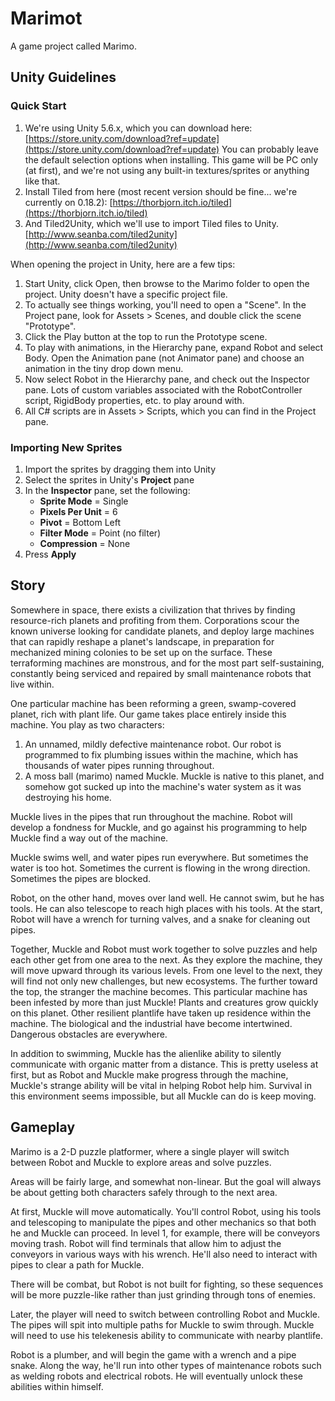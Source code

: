 # Marimot
A game project called Marimo.

## Unity Guidelines
### Quick Start
1. We're using Unity 5.6.x, which you can download here:
[https://store.unity.com/download?ref=update](https://store.unity.com/download?ref=update)
You can probably leave the default selection options when installing. This game will be PC only (at first), and we're not using any built-in textures/sprites or anything like that.
2. Install Tiled from here (most recent version should be fine... we're currently on 0.18.2):
[https://thorbjorn.itch.io/tiled](https://thorbjorn.itch.io/tiled)
3. And Tiled2Unity, which we'll use to import Tiled files to Unity.
[http://www.seanba.com/tiled2unity](http://www.seanba.com/tiled2unity)

When opening the project in Unity, here are a few tips:
1. Start Unity, click Open, then browse to the Marimo folder to open the project. Unity doesn't have a specific project file.
2. To actually see things working, you'll need to open a "Scene". In the Project pane, look for Assets > Scenes, and double click the scene "Prototype".
3. Click the Play button at the top to run the Prototype scene.
4. To play with animations, in the Hierarchy pane, expand Robot and select Body. Open the Animation pane (not Animator pane) and choose an animation in the tiny drop down menu.
5. Now select Robot in the Hierarchy pane, and check out the Inspector pane. Lots of custom variables associated with the RobotController script, RigidBody properties, etc. to play around with.
5. All C# scripts are in Assets > Scripts, which you can find in the Project pane.

### Importing New Sprites
1. Import the sprites by dragging them into Unity
2. Select the sprites in Unity's **Project** pane
3. In the **Inspector** pane, set the following:
    * **Sprite Mode** = Single
    * **Pixels Per Unit** = 6
    * **Pivot** = Bottom Left
    * **Filter Mode** = Point (no filter)
    * **Compression** = None
4. Press **Apply**

## Story
Somewhere in space, there exists a civilization that thrives by finding resource-rich planets and profiting from them. Corporations scour the known universe looking for candidate planets, and deploy large machines that can rapidly reshape a planet's landscape, in preparation for mechanized mining colonies to be set up on the surface. These terraforming machines are monstrous, and for the most part self-sustaining, constantly being serviced and repaired by small maintenance robots that live within.

One particular machine has been reforming a green, swamp-covered planet, rich with plant life. Our game takes place entirely inside this machine. You play as two characters:
1. An unnamed, mildly defective maintenance robot. Our robot is programmed to fix plumbing issues within the machine, which has thousands of water pipes running throughout. 
2. A moss ball (marimo) named Muckle. Muckle is native to this planet, and somehow got sucked up into the machine's water system as it was destroying his home.

Muckle lives in the pipes that run throughout the machine. Robot will develop a fondness for Muckle, and go against his programming to help Muckle find a way out of the machine. 

Muckle swims well, and water pipes run everywhere. But sometimes the water is too hot. Sometimes the current is flowing in the wrong direction. Sometimes the pipes are blocked.

Robot, on the other hand, moves over land well. He cannot swim, but he has tools. He can also telescope to reach high places with his tools. At the start, Robot will have a wrench for turning valves, and a snake for cleaning out pipes.

Together, Muckle and Robot must work together to solve puzzles and help each other get from one area to the next. As they explore the machine, they will move upward through its various levels. From one level to the next, they will find not only new challenges, but new ecosystems. The further toward the top, the stranger the machine becomes. This particular machine has been infested by more than just Muckle! Plants and creatures grow quickly on this planet. Other resilient plantlife have taken up residence within the machine. The biological and the industrial have become intertwined. Dangerous obstacles are everywhere. 

In addition to swimming, Muckle has the alienlike ability to silently communicate with organic matter from a distance. This is pretty useless at first, but as Robot and Muckle make progress through the machine, Muckle's strange ability will be vital in helping Robot help him. Survival in this environment seems impossible, but all Muckle can do is keep moving.

## Gameplay
Marimo is a 2-D puzzle platformer, where a single player will switch between Robot and Muckle to explore areas and solve puzzles. 

Areas will be fairly large, and somewhat non-linear. But the goal will always be about getting both characters safely through to the next area.

At first, Muckle will move automatically. You'll control Robot, using his tools and telescoping to manipulate the pipes and other mechanics so that both he and Muckle can proceed. In level 1, for example, there will be conveyors moving  trash. Robot will find terminals that allow him to adjust the conveyors in various ways with his wrench. He'll also need to interact with pipes to clear a path for Muckle.

There will be combat, but Robot is not built for fighting, so these sequences will be more puzzle-like rather than just grinding through tons of enemies.

Later, the player will need to switch between controlling Robot and Muckle. The pipes will spit into multiple paths for Muckle to swim through. Muckle will need to use his telekenesis ability to communicate with nearby plantlife.

Robot is a plumber, and will begin the game with a wrench and a pipe snake. Along the way, he'll run into other types of maintenance robots such as welding robots and electrical robots. He will eventually unlock these abilities within himself.
